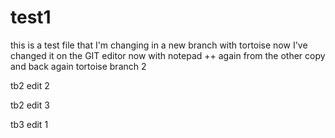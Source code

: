 # test1
this is a test file
that I'm changing
in a new branch
with tortoise
now I've changed it on the GIT editor
now with notepad ++
again
from the other copy
and back again
tortoise branch 2

tb2 edit 2

tb2 edit 3

tb3 edit 1